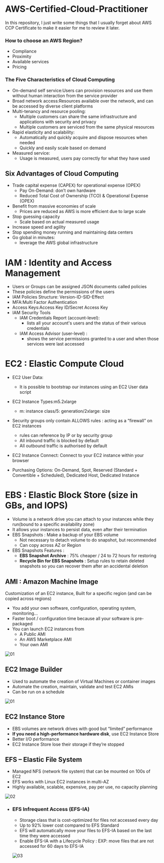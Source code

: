 # AWS-Certified-Cloud-Practitioner
In this repository, I just write some things that I usually forget about AWS CCP Certificate to make it easier for me to review it later.



### How to choose an AWS Region?
- Compliance
- Proximity
- Available services
- Pricing

### The Five Characteristics of Cloud Computing
- On-demand self service:Users can provision resources and use them without human interaction from the service provider
- Broad network access:Resources available over the network, and can be accessed by diverse client platforms
- Multi-tenancy and resource pooling:
	- Multiple customers can share the same infrastructure and applications with security and privacy
	- Multiple customers are serviced from the same physical resources
- Rapid elasticity and scalability:
	- Automatically and quickly acquire and dispose resources when needed
	- Quickly and easily scale based on demand
- Measured service:
	- Usage is measured, users pay correctly for what they have used

## Six Advantages of Cloud Computing
- Trade capital expense (CAPEX) for operational expense (OPEX)
	- Pay On-Demand: don’t own hardware
	- Reduced Total Cost of Ownership (TCO) & Operational Expense (OPEX)
- Benefit from massive economies of scale
	- Prices are reduced as AWS is more efficient due to large scale
- Stop guessing capacity
	- Scale based on actual measured usage
- Increase speed and agility
- Stop spending money running and maintaining data centers
- Go global in minutes: 
	- leverage the AWS global infrastructure

# IAM : Identity and Access Management
- Users or Groups can be assigned JSON documents called policies
- These policies define the permissions of the users
- IAM Policies Structure: Version-ID-SID-Effect
- MFA:Multi Factor Authentication
- Access Keys:Access Key ID/Secret Access Key
- IAM Security Tools
	- IAM Credentials Report (account-level): 
		- lists all your account's users and the status of their various credentials
	- IAM Access Advisor (user-level) :
		- shows the service permissions granted to a user and when those services were last accessed

# EC2 : Elastic Compute Cloud
- EC2 User Data:
	- It is possible to bootstrap our instances using an EC2 User data script
- EC2 Instance Types:m5.2xlarge
	- m: instance class/5: generation/2xlarge: size

- Security groups only contain ALLOWS rules : acting as a “firewall” on EC2 instances	
	- rules can reference by IP or by security group
	- All inbound traffic is blocked by default
	- All outbound traffic is authorised by default
- EC2 Instance Connect: Connect to your EC2 instance within your browser

- Purchasing Options: On-Demand, Spot, Reserved (Standard + Convertible + Scheduled), Dedicated Host, Dedicated Instance

# EBS : Elastic Block Store (size in GBs, and IOPS)
- Volume is a network drive you can attach to your instances while they run(bound to a specific availability zone)
- It allows your instances to persist data, even after their termination
- EBS Snapshots : Make a backup of your EBS volume
	- Not necessary to detach volume to do snapshot, but recommended
	- Can copy across AZ or Region
- EBS Snapshots Features :
	- __EBS Snapshot Archive__ : 75% cheaper / 24 to 72 hours for restoring
	- __Recycle Bin for EBS Snapshots__ : Setup rules to retain deleted snapshots so you can recover them after an accidental deletion
## AMI : Amazon Machine Image
Customization of an EC2 instance, Built for a specific region (and can be copied across regions)
- You add your own software, configuration, operating system, monitoring…
- Faster boot / configuration time because all your software is pre-packaged
- You can launch EC2 instances from
	- A Public AMI
	- An AWS Marketplace AMI
	- Your own AMI 


![01](https://user-images.githubusercontent.com/46396011/226205226-513fc14f-2a04-4d12-9cec-aca5db7ea6ed.PNG)

## EC2 Image Builder
- Used to automate the creation of Virtual Machines or container images
- Automate the creation, maintain, validate and test EC2 AMIs
- Can be run on a schedule


![01](https://user-images.githubusercontent.com/46396011/226205359-c289b19d-5347-48ef-b695-6d6534e8a7d0.PNG)

## EC2 Instance Store
- EBS volumes are network drives with good but “limited” performance
- __If you need a high-performance hardware disk__, use EC2 Instance Store
- Better I/O performance
- EC2 Instance Store lose their storage if they’re stopped

## EFS – Elastic File System
- Managed NFS (network file system) that can be mounted on 100s of EC2
- EFS works with Linux EC2 instances in multi-AZ
- Highly available, scalable, expensive, pay per use, no capacity planning


![02](https://user-images.githubusercontent.com/46396011/226205550-80ff75a0-98b0-475f-adc2-e32cd821a026.PNG)
- ### EFS Infrequent Access (EFS-IA)
	- Storage class that is cost-optimized for files not accessed every day
	- Up to 92% lower cost compared to EFS Standard
	- EFS will automatically move your files to EFS-IA based on the last time they were accessed
	- Enable EFS-IA with a Lifecycle Policy : EXP: move files that are not accessed for 60 days to EFS-IA
	
	
	![03](https://user-images.githubusercontent.com/46396011/226205750-212a75c9-72d4-4f60-a105-2fbac1d45570.PNG)



